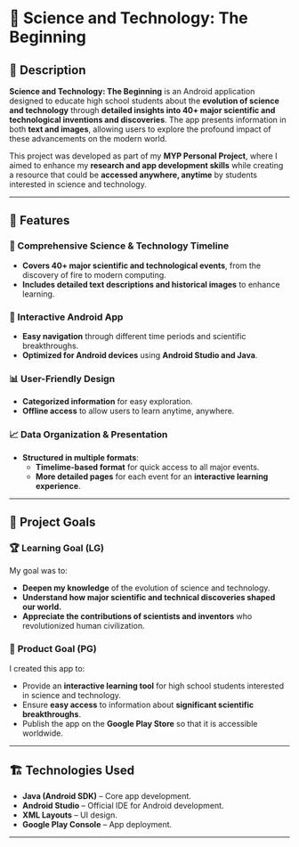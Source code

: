 # 🔬 Science and Technology: The Beginning

## 📌 Description
**Science and Technology: The Beginning** is an Android application designed to educate high school students about the **evolution of science and technology** through **detailed insights into 40+ major scientific and technological inventions and discoveries**. The app presents information in both **text and images**, allowing users to explore the profound impact of these advancements on the modern world.

This project was developed as part of my **MYP Personal Project**, where I aimed to enhance my **research and app development skills** while creating a resource that could be **accessed anywhere, anytime** by students interested in science and technology.

---

## 🚀 Features

### 📖 Comprehensive Science & Technology Timeline
- **Covers 40+ major scientific and technological events**, from the discovery of fire to modern computing.
- **Includes detailed text descriptions and historical images** to enhance learning.

### 📱 Interactive Android App
- **Easy navigation** through different time periods and scientific breakthroughs.
- **Optimized for Android devices** using **Android Studio and Java**.

### 📊 User-Friendly Design
- **Categorized information** for easy exploration.
- **Offline access** to allow users to learn anytime, anywhere.

### 📈 Data Organization & Presentation
- **Structured in multiple formats**:
  - **Timelime-based format** for quick access to all major events.
  - **More detailed pages** for each event for an **interactive learning experience**.

---

## 🎯 Project Goals

### 🏆 **Learning Goal (LG)**
My goal was to:
- **Deepen my knowledge** of the evolution of science and technology.
- **Understand how major scientific and technical discoveries shaped our world.**
- **Appreciate the contributions of scientists and inventors** who revolutionized human civilization.

### 📲 **Product Goal (PG)**
I created this app to:
- Provide an **interactive learning tool** for high school students interested in science and technology.
- Ensure **easy access** to information about **significant scientific breakthroughs**.
- Publish the app on the **Google Play Store** so that it is accessible worldwide.

---

## 🏗️ Technologies Used

- **Java (Android SDK)** – Core app development.
- **Android Studio** – Official IDE for Android development.
- **XML Layouts** – UI design.
- **Google Play Console** – App deployment.

---
